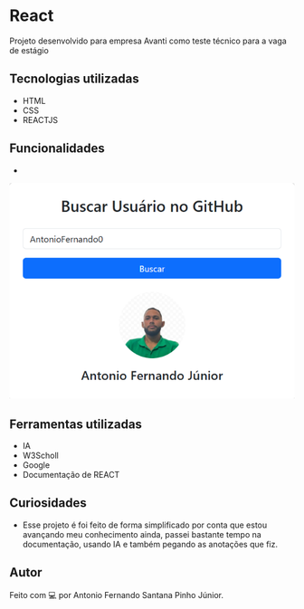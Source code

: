 #  React

Projeto desenvolvido para empresa Avanti como teste técnico para a vaga de estágio

## Tecnologias utilizadas

- HTML
- CSS
- REACTJS
## Funcionalidades

- 

![Print do projeto](imagem/foto1.png)




 
## Ferramentas utilizadas

- IA
- W3Scholl
- Google
- Documentação de REACT

## Curiosidades

- Esse projeto é foi feito de forma simplificado por conta que estou avançando meu conhecimento ainda, passei bastante tempo na documentação, usando IA e também pegando as anotações que fiz.

## Autor

Feito com 💻 por Antonio Fernando Santana Pinho Júnior.